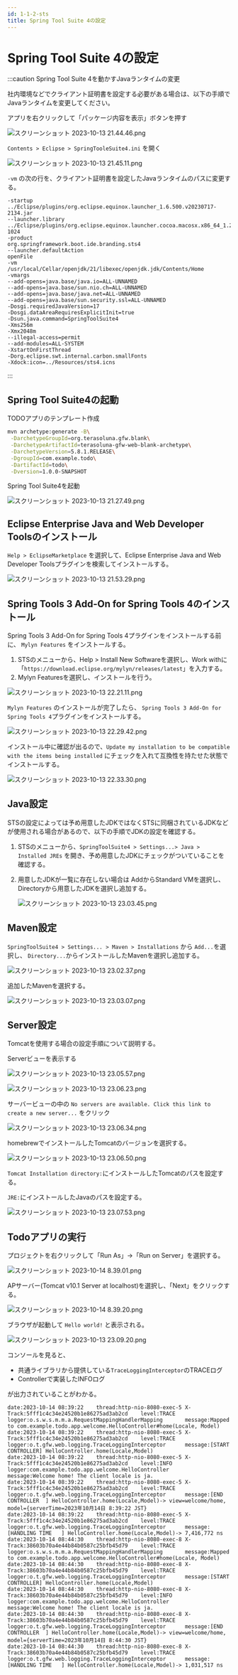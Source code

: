 ```yaml
---
id: 1-1-2-sts
title: Spring Tool Suite 4の設定
---
```


# Spring Tool Suite 4の設定

:::caution Spring Tool Suite 4を動かすJavaランタイムの変更

社内環境などでクライアント証明書を設定する必要がある場合は、以下の手順でJavaランタイムを変更してください。

アプリを右クリックして「パッケージ内容を表示」ボタンを押す

![スクリーンショット 2023-10-13 21.44.46.png](./img/スクリーンショット_2023-10-13_21.44.46.png)

`Contents > Eclipse > SpringTooleSuite4.ini` を開く

![スクリーンショット 2023-10-13 21.45.11.png](./img/スクリーンショット_2023-10-13_21.45.11.png)

`-vm` の次の行を、クライアント証明書を設定したJavaランタイムのパスに変更する。

```text
-startup
../Eclipse/plugins/org.eclipse.equinox.launcher_1.6.500.v20230717-2134.jar
--launcher.library
../Eclipse/plugins/org.eclipse.equinox.launcher.cocoa.macosx.x86_64_1.2.700.v20221108-1024
-product
org.springframework.boot.ide.branding.sts4
--launcher.defaultAction
openFile
-vm
/usr/local/Cellar/openjdk/21/libexec/openjdk.jdk/Contents/Home
-vmargs
--add-opens=java.base/java.io=ALL-UNNAMED
--add-opens=java.base/sun.nio.ch=ALL-UNNAMED
--add-opens=java.base/java.net=ALL-UNNAMED
--add-opens=java.base/sun.security.ssl=ALL-UNNAMED
-Dosgi.requiredJavaVersion=17
-Dosgi.dataAreaRequiresExplicitInit=true
-Dsun.java.command=SpringToolSuite4
-Xms256m
-Xmx2048m
--illegal-access=permit
--add-modules=ALL-SYSTEM
-XstartOnFirstThread
-Dorg.eclipse.swt.internal.carbon.smallFonts
-Xdock:icon=../Resources/sts4.icns
```

:::

## Spring Tool Suite4の起動

TODOアプリのテンプレート作成

```bash
mvn archetype:generate -B\
 -DarchetypeGroupId=org.terasoluna.gfw.blank\
 -DarchetypeArtifactId=terasoluna-gfw-web-blank-archetype\
 -DarchetypeVersion=5.8.1.RELEASE\
 -DgroupId=com.example.todo\
 -DartifactId=todo\
 -Dversion=1.0.0-SNAPSHOT
```

Spring Tool Suite4を起動

![スクリーンショット 2023-10-13 21.27.49.png](./img/スクリーンショット_2023-10-13_21.27.49.png)

## Eclipse Enterprise Java and Web Developer Toolsのインストール

`Help > EclipseMarketplace` を選択して、Eclipse Enterprise Java and Web Developer Toolsプラグインを検索してインストールする。

![スクリーンショット 2023-10-13 21.53.29.png](./img/スクリーンショット_2023-10-13_21.53.29.png)

## Spring Tools 3 Add-On for Spring Tools 4のインストール

Spring Tools 3 Add-On for Spring Tools 4プラグインをインストールする前に、 `Mylyn Features` をインストールする。

1. STSのメニューから、Help > Install New Softwareを選択し、Work withに「`https://download.eclipse.org/mylyn/releases/latest`」を入力する。
2. Mylyn Featuresを選択し、インストールを行う。

![スクリーンショット 2023-10-13 22.21.11.png](./img/スクリーンショット_2023-10-13_22.21.11.png)

`Mylyn Features` のインストールが完了したら、 `Spring Tools 3 Add-On for Spring Tools 4`プラグインをインストールする。

![スクリーンショット 2023-10-13 22.29.42.png](./img/スクリーンショット_2023-10-13_22.29.42.png)

インストール中に確認が出るので、`Update my installation to be compatible with the items being installed` にチェックを入れて互換性を持たせた状態でインストールする。

![スクリーンショット 2023-10-13 22.33.30.png](./img/スクリーンショット_2023-10-13_22.33.30.png)

## Java設定

STSの設定によっては予め用意したJDKではなくSTSに同梱されているJDKなどが使用される場合があるので、以下の手順でJDKの設定を確認する。

1. STSのメニューから、`SpringToolSuite4 > Settings...> Java > Installed JREs` を開き、予め用意したJDKにチェックがついていることを確認する。
2. 用意したJDKが一覧に存在しない場合は AddからStandard VMを選択し、Directoryから用意したJDKを選択し追加する。

   ![スクリーンショット 2023-10-13 23.03.45.png](./img/スクリーンショット_2023-10-13_23.03.45.png)

## Maven設定

`SpringToolSuite4 > Settings... > Maven > Installations` から `Add...`を選択し、 `Directory...`からインストールしたMavenを選択し追加する。

![スクリーンショット 2023-10-13 23.02.37.png](./img/スクリーンショット_2023-10-13_23.02.37.png)

追加したMavenを選択する。

![スクリーンショット 2023-10-13 23.03.07.png](./img/スクリーンショット_2023-10-13_23.03.07.png)

## Server設定

Tomcatを使用する場合の設定手順について説明する。

Serverビューを表示する

![スクリーンショット 2023-10-13 23.05.57.png](./img/スクリーンショット_2023-10-13_23.05.57.png)

![スクリーンショット 2023-10-13 23.06.23.png](./img/スクリーンショット_2023-10-13_23.06.23.png)

サーバービューの中の `No servers are available. Click this link to create a new server...` をクリック

![スクリーンショット 2023-10-13 23.06.34.png](./img/スクリーンショット_2023-10-13_23.06.34.png)

homebrewでインストールしたTomcatのバージョンを選択する。

![スクリーンショット 2023-10-13 23.06.50.png](./img/スクリーンショット_2023-10-13_23.06.50.png)

`Tomcat Installation directory:`にインストールしたTomcatのパスを設定する。

`JRE:`にインストールしたJavaのパスを設定する。

![スクリーンショット 2023-10-13 23.07.53.png](./img/スクリーンショット_2023-10-13_23.07.53.png)

## Todoアプリの実行

プロジェクトを右クリックして「Run As」->「Run on Server」を選択する。

![スクリーンショット 2023-10-14 8.39.01.png](./img/スクリーンショット_2023-10-14_8.39.01.png)

APサーバー(Tomcat v10.1 Server at localhost)を選択し、「Next」をクリックする。

![スクリーンショット 2023-10-14 8.39.20.png](./img/スクリーンショット_2023-10-14_8.39.20.png)

ブラウザが起動して `Hello world!` と表示される。

![スクリーンショット 2023-10-13 23.09.20.png](./img/スクリーンショット_2023-10-13_23.09.20.png)

コンソールを見ると、

- 共通ライブラリから提供している`TraceLoggingInterceptor`のTRACEログ
- Controllerで実装したINFOログ

が出力されていることがわかる。

```
date:2023-10-14 08:39:22	thread:http-nio-8080-exec-5	X-Track:5fff1c4c34e24520b1e86275ad3ab2cd	level:TRACE	logger:o.s.w.s.m.m.a.RequestMappingHandlerMapping      	message:Mapped to com.example.todo.app.welcome.HelloController#home(Locale, Model)
date:2023-10-14 08:39:22	thread:http-nio-8080-exec-5	X-Track:5fff1c4c34e24520b1e86275ad3ab2cd	level:TRACE	logger:o.t.gfw.web.logging.TraceLoggingInterceptor     	message:[START CONTROLLER] HelloController.home(Locale,Model)
date:2023-10-14 08:39:22	thread:http-nio-8080-exec-5	X-Track:5fff1c4c34e24520b1e86275ad3ab2cd	level:INFO 	logger:com.example.todo.app.welcome.HelloController    	message:Welcome home! The client locale is ja.
date:2023-10-14 08:39:22	thread:http-nio-8080-exec-5	X-Track:5fff1c4c34e24520b1e86275ad3ab2cd	level:TRACE	logger:o.t.gfw.web.logging.TraceLoggingInterceptor     	message:[END CONTROLLER  ] HelloController.home(Locale,Model)-> view=welcome/home, model={serverTime=2023年10月14日 8:39:22 JST}
date:2023-10-14 08:39:22	thread:http-nio-8080-exec-5	X-Track:5fff1c4c34e24520b1e86275ad3ab2cd	level:TRACE	logger:o.t.gfw.web.logging.TraceLoggingInterceptor     	message:[HANDLING TIME   ] HelloController.home(Locale,Model)-> 7,416,772 ns
date:2023-10-14 08:44:30	thread:http-nio-8080-exec-8	X-Track:38603b70a4e44b84b0587c25bfb45d79	level:TRACE	logger:o.s.w.s.m.m.a.RequestMappingHandlerMapping      	message:Mapped to com.example.todo.app.welcome.HelloController#home(Locale, Model)
date:2023-10-14 08:44:30	thread:http-nio-8080-exec-8	X-Track:38603b70a4e44b84b0587c25bfb45d79	level:TRACE	logger:o.t.gfw.web.logging.TraceLoggingInterceptor     	message:[START CONTROLLER] HelloController.home(Locale,Model)
date:2023-10-14 08:44:30	thread:http-nio-8080-exec-8	X-Track:38603b70a4e44b84b0587c25bfb45d79	level:INFO 	logger:com.example.todo.app.welcome.HelloController    	message:Welcome home! The client locale is ja.
date:2023-10-14 08:44:30	thread:http-nio-8080-exec-8	X-Track:38603b70a4e44b84b0587c25bfb45d79	level:TRACE	logger:o.t.gfw.web.logging.TraceLoggingInterceptor     	message:[END CONTROLLER  ] HelloController.home(Locale,Model)-> view=welcome/home, model={serverTime=2023年10月14日 8:44:30 JST}
date:2023-10-14 08:44:30	thread:http-nio-8080-exec-8	X-Track:38603b70a4e44b84b0587c25bfb45d79	level:TRACE	logger:o.t.gfw.web.logging.TraceLoggingInterceptor     	message:[HANDLING TIME   ] HelloController.home(Locale,Model)-> 1,031,517 ns
```
